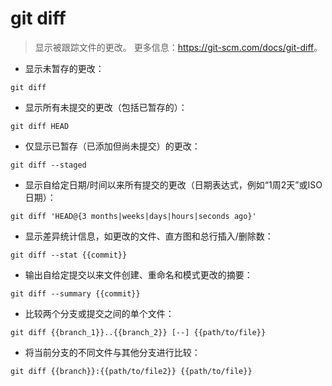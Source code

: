 # git diff

> 显示被跟踪文件的更改。
> 更多信息：<https://git-scm.com/docs/git-diff>。

- 显示未暂存的更改：

`git diff`

- 显示所有未提交的更改（包括已暂存的）：

`git diff HEAD`

- 仅显示已暂存（已添加但尚未提交）的更改：

`git diff --staged`

- 显示自给定日期/时间以来所有提交的更改（日期表达式，例如“1周2天”或ISO日期）：

`git diff 'HEAD@{3 months|weeks|days|hours|seconds ago}'`

- 显示差异统计信息，如更改的文件、直方图和总行插入/删除数：

`git diff --stat {{commit}}`

- 输出自给定提交以来文件创建、重命名和模式更改的摘要：

`git diff --summary {{commit}}`

- 比较两个分支或提交之间的单个文件：

`git diff {{branch_1}}..{{branch_2}} [--] {{path/to/file}}`

- 将当前分支的不同文件与其他分支进行比较：

`git diff {{branch}}:{{path/to/file2}} {{path/to/file}}`